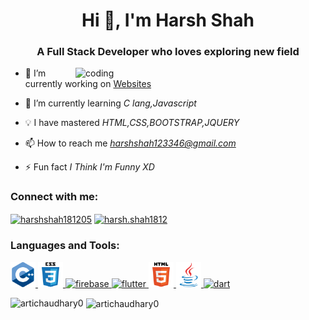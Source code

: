 <h1 align="center">Hi 👋, I'm Harsh Shah</h1>
<h3 align="center">A Full Stack Developer who loves exploring new field</h3>

<img align="right" alt="coding" width="400" src="https://mir-s3-cdn-cf.behance.net/project_modules/max_1200/e6427232957589.569a436f3d343.png">

- 🔭 I’m currently working on [Websites](https://harshshah181205.github.io/restaurant/)

- 🌱 I’m currently learning *C lang,Javascript*

- 💡 I have mastered *HTML,CSS,BOOTSTRAP,JQUERY*

- 📫 How to reach me *harshshah123346@gmail.com*

- ⚡ Fun fact *I Think I'm Funny XD*

<h3 align="left">Connect with me:</h3>
<p align="left">
<a href="www.linkedin.com/in/harshshah181205" target="blank"><img align="center" src="https://raw.githubusercontent.com/rahuldkjain/github-profile-readme-generator/master/src/images/icons/Social/linked-in-alt.svg" alt="harshshah181205" height="30" width="40" /></a>
<a href="https://instagram.com/harsh.shah1812/" target="blank"><img align="center" src="https://raw.githubusercontent.com/rahuldkjain/github-profile-readme-generator/master/src/images/icons/Social/instagram.svg" alt="harsh.shah1812" height="30" width="40" /></a>
</p>

<h3 align="left">Languages and Tools:</h3>
<a href="https://www.w3schools.com/cpp/" target="_blank" rel="noreferrer"> <img src="https://raw.githubusercontent.com/devicons/devicon/master/icons/cplusplus/cplusplus-original.svg" alt="cplusplus" width="40" height="40"/> </a> <a href="https://www.w3schools.com/css/" target="_blank" rel="noreferrer"> <img src="https://raw.githubusercontent.com/devicons/devicon/master/icons/css3/css3-original-wordmark.svg" alt="css3" width="40" height="40"/> </a> <a href="https://dart.dev" target="_blank" rel="noreferrer"> </a> <a href="https://firebase.google.com/" target="_blank" rel="noreferrer"> <img src="https://www.vectorlogo.zone/logos/firebase/firebase-icon.svg" alt="firebase" width="40" height="40"/> </a> <a href="https://flutter.dev" target="_blank" rel="noreferrer"> <img src="https://www.vectorlogo.zone/logos/flutterio/flutterio-icon.svg" alt="flutter" width="40" height="40"/> </a> <a href="https://www.w3.org/html/" target="_blank" rel="noreferrer"> <img src="https://raw.githubusercontent.com/devicons/devicon/master/icons/html5/html5-original-wordmark.svg" alt="html5" width="40" height="40"/> </a> <a href="https://www.java.com" target="_blank" rel="noreferrer"> <img src="https://raw.githubusercontent.com/devicons/devicon/master/icons/java/java-original.svg" alt="java" width="40" height="40"/> </a> <a href="https://dart.dev" target="_blank" rel="noreferrer"> <img src="https://www.vectorlogo.zone/logos/dartlang/dartlang-icon.svg" alt="dart" width="40" height="40"/> </a></p> </p>

<p><img align="left" src="https://github-readme-stats.vercel.app/api/top-langs?username=artichaudhary0&show_icons=true&locale=en&layout=compact" alt="artichaudhary0" /></p>

<p>&nbsp;<img align="center" src="https://github-readme-stats.vercel.app/api?username=artichaudhary0&show_icons=true&locale=en" alt="artichaudhary0" /></p>
